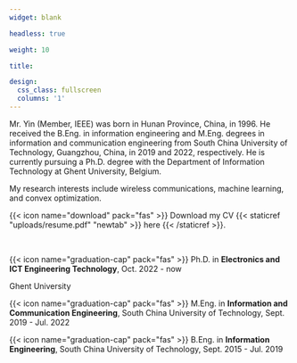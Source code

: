 ```yaml
---
widget: blank

headless: true

weight: 10

title:

design:
  css_class: fullscreen
  columns: '1'
---
```



Mr. Yin (Member, IEEE) was born in Hunan Province, China, in 1996. He received the B.Eng. in information engineering and M.Eng. degrees in information and communication engineering from South China University of Technology, Guangzhou, China, in 2019 and 2022, respectively. He is currently pursuing a Ph.D. degree with the Department of Information Technology at Ghent University, Belgium.

My research interests include wireless communications, machine learning, and convex optimization.

{{< icon name="download" pack="fas" >}} Download my CV {{< staticref "uploads/resume.pdf" "newtab" >}} here {{< /staticref >}}.

<br>


{{< icon name="graduation-cap" pack="fas" >}} Ph.D. in **Electronics and ICT Engineering Technology**, Oct. 2022 - now

Ghent University

{{< icon name="graduation-cap" pack="fas" >}} M.Eng. in **Information and Communication Engineering**, South China University of Technology, Sept. 2019 - Jul. 2022

[//]: # ({{< spoiler text="" >}})

[//]: # (- Deep Learning: 91 )

[//]: # (- Information Theory: 93)

[//]: # (- Modern Digital Signal Processing: 92)

[//]: # (- Methods of Optimization: 93)

[//]: # (- Numerical Analysis: 95)

[//]: # (- Security of Information and Communication Networks: 96)

[//]: # ({{< /spoiler >}})

{{< icon name="graduation-cap" pack="fas" >}} B.Eng. in **Information Engineering**, South China University of Technology, Sept. 2015 - Jul. 2019

[//]: # ({{< spoiler text="" >}})

[//]: # (- Linear Algebra & Analytic Geometry: 100 )

[//]: # (- Probability & Mathematical Statistics: 95)

[//]: # (- Signals and Systems: 97)

[//]: # (- Analog Electronics: 97)

[//]: # (- Basic Theory of Information: 93)

[//]: # (- Software Engineering: 91)

[//]: # ({{< /spoiler >}})
